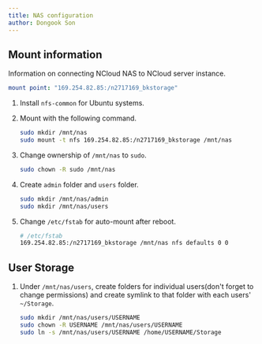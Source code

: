 ```yaml
---
title: NAS configuration
author: Dongook Son
---
```


## Mount information

Information on connecting NCloud NAS to NCloud server instance.

```yaml
mount point: "169.254.82.85:/n2717169_bkstorage"
```

1. Install `nfs-common` for Ubuntu systems.
2. Mount with the following command.
    ```bash
    sudo mkdir /mnt/nas
    sudo mount -t nfs 169.254.82.85:/n2717169_bkstorage /mnt/nas
    ```

3. Change ownership of `/mnt/nas` to `sudo`.
    ```bash
    sudo chown -R sudo /mnt/nas
    ```

4. Create `admin` folder and `users` folder.
    ```bash
    sudo mkdir /mnt/nas/admin
    sudo mkdir /mnt/nas/users
    ```

5. Change `/etc/fstab` for auto-mount after reboot.
    ```bash
    # /etc/fstab
    169.254.82.85:/n2717169_bkstorage /mnt/nas nfs defaults 0 0
    ```

## User Storage

1. Under `/mnt/nas/users`, create folders for individual users(don't forget to change permissions) and create symlink to that folder with each users' `~/Storage`. 
    ```bash
    sudo mkdir /mnt/nas/users/USERNAME
    sudo chown -R USERNAME /mnt/nas/users/USERNAME
    sudo ln -s /mnt/nas/users/USERNAME /home/USERNAME/Storage
    ```



[NCloud NAS User Guide]: https://guide.ncloud-docs.com/docs/en/storage-storage-4-1